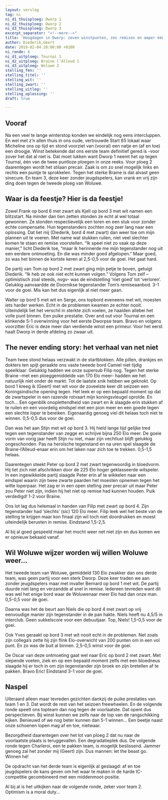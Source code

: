 ```yaml
---
layout: verslag
tag: ni
ni_d1_thuisploeg: Dworp 1
ni_d2_thuisploeg: Dworp 2
ni_d3_thuisploeg: Dworp 3
excerpt_separator: "<!--more-->"
title: 'Hoogdagen in Dworp: zeven winstpunten, zes remises en amper één nul'
author: Diederik,Geert
date: 2019-02-04 20:00:00 +0100
ni_ronde: 6
ni_d1_uitploeg: Tournai 1
ni_d2_uitploeg: Braine l’Alleud 1
ni_d3_uitploeg: Woluwe 2
stelling_fen: ''
stelling_titel: ''
stelling_wit: ''
stelling_zwart: ''
stelling_uitleg: ''
stelling_oplossing: ''
draft: true

---
```

## Vooraf

Na een veel te lange winterstop konden we eindelijk nog eens intercluppen. En wel met z’n allen thuis in ons oude, vertrouwde Start 65 lokaal waar Micheline ons op tijd en stond voorziet van (vooral) een natje en (af en toe) een droogje. Winst betekende dat ons eerste team definitief gered is -voor zover het dat al niet is. Dat moet lukken want Dworp 1 neemt het op tegen Tournai, één van de twee puntloze ploegen in onze reeks. Voor ploeg 2 daarentegen wordt het stilaan precair. Zaak is om zo snel mogelijk links en rechts een puntje te sprokkelen. Tegen het sterke Braine is dat alvast geen sinecure. En team 3, deze keer zonder jeugdspelers, kan vrank en vrij zijn ding doen tegen de tweede ploeg van Woluwe.<!--more-->

## Waar is da feestje? Hier is da feestje!

Zowel Frank op bord 6 met zwart als Kjell op bord 3 met wit namen een blitzstart. Na minder dan tien zetten stonden ze echt al wel totaal gewonnen. Ze stonden respectievelijk een toren en een stuk voor zonder echte compensatie. Hun tegenstanders zochten nog zeer lang naar een oplossing. Dat liet mij (Diederik, bord 4 met zwart) dan weer toe om mijn plannen uit te voeren. Met name wat stukken ruilen, niet veel slechter komen te staan en remise voorstellen. “Ik speel niet zo vaak op deze manier,” licht Diederik toe, “maar ik herinnerde me mijn tegenstander nog uit een eerdere ontmoeting. En die was minder goed afgelopen.” Maar goed, zo was het binnen de kortste keren al 2,5-0,5 voor de goei. Het gaat hard.

De partij van Tom op bord 2 met zwart ging mijn petje te boven, getuigt Diederik. “Ik heb ze ook niet echt kunnen volgen.” Volgens Tom zelf –optimistisch zoal steeds, nvgv- was de eindstelling ‘niet goed’ tot ‘verloren’. Gelukkig aanvaardde de Doornikse tegenstander Tom’s remiseaanbod. 3-1 voor de goei. Mis kan het dus eigenlijk al niet meer gaan.

Walter op bord 5 met wit en Serge, ons topbord eveneens met wit, moesten iets harder werken. Echt in de problemen kwamen ze echter nooit. Uiteindelijk liet het verschil in sterkte zich voelen, ze haalden allebei het volle punt binnen. Een puike prestatie. Over and out voor Tournai en een klinkende 5-1 overwinning voor het eerste Dworpse team. Bravo en volgens voorzitter Eric is deze meer dan verdiende winst een primeur. Voor het eerst haalt Dworp in derde afdeling zo zwaar uit.

## The never ending story: het verhaal van net niet

Team twee stond helaas verzwakt in de startblokken. Alle pillen, drankjes en dokters ten spijt geraakte ons vaste tweede bord Camiel niet tijdig speelklaar. Gelukkig hadden we onze supersub Filip nog. Tegen het sterke Braine –met een ploeggemiddelde van 170 Elo meer- hadden we het natuurlijk niet onder de markt. Tot de laatste snik hebben we geknokt. Op bord 1 kreeg ik (Geert) met wit voor de zoveelste keer dit seizoen een Koningsindische opening tegen. Het leek er op een bepaald moment op dat de zwartspeler in een razende rotvaart mijn koningsvleugel oprolde. En toch... Een ogenblik onoplettendheid van zwart en ik slaagde erin stukken af te ruilen en een voordelig eindspel met een pion meer en een goede tegen een slechte loper te bereiken. Eigenaardig genoeg viel dit helaas toch niet te winnen. 0,5-0,5 dus voor de goei.

Dan was het aan Stijn met wit op bord 3. Hij hield lange tijd gelijke tred tegen een tegenstander van zegge en schrijve bijna 250 Elo meer. De goeie vorm van vorig jaar heeft Stijn nu niet, maar zijn vechtlust blijft gelukkig ongeschonden. Pas na heroïsche tegenstand en na uren spel slaagde de Braine-l’Alleud-enaar erin om het laken naar zich toe te trekken. 0,5-1,5 helaas.

Daarentegen steekt Peter op bord 2 met zwart tegenwoordig in bloedvorm. Hij liet zich niet afschrikken door de 225 Elo hoger geklasseerde witspeler. In een ingewikkelde partij slaagde Peter erin af te wikkelen naar een eindspel waarin zijn twee zwarte paarden het moesten opnemen tegen het witte loperpaar. Het zag er in een open stelling zeer precair uit maar Peter zou Peter niet zijn, indien hij het niet op remise had kunnen houden. Puik verdedigd! 1-2 voor Braine.

Ons lot lag dus helemaal in handen van Filip met zwart op bord 4. Zijn tegenstander had ‘slechts’ (sic) 120 Elo meer. Filip leek wel het beste van de stelling te krijgen maar kon finaal zijn wil toch niet doordrukken en moest uiteindelijk berusten in remise. Eindstand 1,5-2,5.

Al bij al goed gespeeld maar het mocht weer net niet zijn en dus komen we er opnieuw bekaaid vanaf.

## Wil Woluwe wijzer worden wij willen Woluwe weer...

Het tweede team van Woluwe, gemiddeld 130 Elo zwakker dan ons derde team, was geen partij voor een sterk Dworp. Deze keer traden we aan zonder jeugdspelers maar met invaller Bernard op bord 1 met wit. De partij duurde niet lang en verzandde al snel in remise. Iedereen tevreden want dit was wel het enige bord waar de Woluwenaar meer Elo had dan onze man. 0,5-0,5 voor de goei.

Daarna was het de beurt aan Niels die op bord 4 met zwart op vrij eenvoudige manier zijn tegenstander in de pan hakte. Niels heeft nu 4,5/5 in interclub. Geen sukkelscore voor een debuutjaar. Top, Niels! 1,5-0,5 voor de goei.

Ook Yves geraakt op bord 3 met wit nooit echt in de problemen. Net zoals zijn collega’s zette hij zijn flink Elo-overwicht van 200 punten om in een vol punt. En zo was de buit al binnen. 2,5-0,5 winst voor de goei.

De Oscar van deze ontmoeting gaat wel naar Eric op bord 2 met zwart. Met slepende voeten, ziek en op een bepaald moment zelfs met een bloedneus slaagde hij er toch in om zijn tegenstander zijn broek en zijn bretellen af te pakken. Bravo Eric! Eindstand 3-1 voor de goei.

## Naspel

Uiteraard alleen maar tevreden gezichten dankzij de puike prestaties van team 1 en 3. Dat wordt de rest van het seizoen freewheelen. En de volgende ronde speelt ons topteam dan nog tegen de voorlaatste. Dat opent dus perspectieven. Bij winst kunnen we zelfs naar de top van de rangschikking kijken. Benieuwd of we nog beter kunnen dan 5-1 winnen... Een beetje naast onze schoenen lopen mag af en toe, nietwaar.

Bezorgdheid daarentegen over het lot van ploeg 2 dat nu naar de voorlaatste plaats is teruggevallen. Een degradatieplek dus. De volgende ronde tegen Charleroi, een te pakken team, is mogelijk beslissend. Jammer genoeg zal het zonder mij (Geert) zijn. Dus mannen: let the beast go. Winnen hé!

De opdracht van het derde team is eigenlijk al geslaagd: af en toe jeugdspelers de kans geven om het waar te maken in de harde IC-competitie gecombineerd met een middenmoot-positie.

Al bij al is het uitkijken naar de volgende ronde, zeker voor team 2. Optimism is a moral duty...
